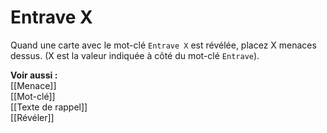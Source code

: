 # Entrave X
Quand une carte avec le mot-clé `Entrave X` est révélée, placez X menaces dessus. (X est la valeur indiquée à côté du mot-clé `Entrave`).

**Voir aussi :**  
[[Menace]]  
[[Mot-clé]]  
[[Texte de rappel]]  
[[Révéler]]